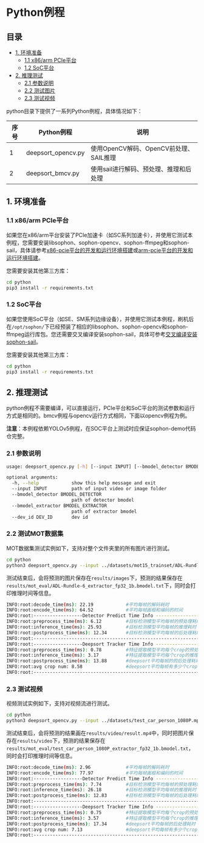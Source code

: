 # Python例程

## 目录

* [1. 环境准备](#1-环境准备)
    * [1.1 x86/arm PCIe平台](#11-x86arm-pcie平台)
    * [1.2 SoC平台](#12-soc平台)
* [2. 推理测试](#2-推理测试)
    * [2.1 参数说明](#21-参数说明)
    * [2.2 测试图片](#22-测试图片)
    * [2.3 测试视频](#23-测试视频)

python目录下提供了一系列Python例程，具体情况如下：

| 序号 |  Python例程      | 说明                                |
| ---- | ---------------- | -----------------------------------  |
| 1    | deepsort_opencv.py | 使用OpenCV解码、OpenCV前处理、SAIL推理 |
| 2    | deepsort_bmcv.py | 使用sail进行解码、预处理、推理和后处理|

## 1. 环境准备
### 1.1 x86/arm PCIe平台

如果您在x86/arm平台安装了PCIe加速卡（如SC系列加速卡），并使用它测试本例程，您需要安装libsophon、sophon-opencv、sophon-ffmpeg和sophon-sail，具体请参考[x86-pcie平台的开发和运行环境搭建](../../../docs/Environment_Install_Guide.md#3-x86-pcie平台的开发和运行环境搭建)或[arm-pcie平台的开发和运行环境搭建](../../../docs/Environment_Install_Guide.md#5-arm-pcie平台的开发和运行环境搭建)。

您需要安装其他第三方库：
```bash
cd python
pip3 install -r requirements.txt
```

### 1.2 SoC平台

如果您使用SoC平台（如SE、SM系列边缘设备），并使用它测试本例程，刷机后在`/opt/sophon/`下已经预装了相应的libsophon、sophon-opencv和sophon-ffmpeg运行库包。您还需要交叉编译安装sophon-sail，具体可参考[交叉编译安装sophon-sail](../../../docs/Environment_Install_Guide.md#42-交叉编译安装sophon-sail)。

您需要安装其他第三方库：
```bash
cd python
pip3 install -r requirements.txt
```

## 2. 推理测试
python例程不需要编译，可以直接运行，PCIe平台和SoC平台的测试参数和运行方式是相同的。bmcv例程与opencv运行方式相同，下面以opencv例程为例。

**注意**：本例程依赖YOLOv5例程，在SOC平台上测试时应保证sophon-demo代码仓完整。
### 2.1 参数说明
```bash
usage: deepsort_opencv.py [-h] [--input INPUT] [--bmodel_detector BMODEL_DETECTOR] [--bmodel_extractor BMODEL_EXTRACTOR] [--dev_id DEV_ID]

optional arguments:
  -h, --help            show this help message and exit
  --input INPUT         path of input video or image folder
  --bmodel_detector BMODEL_DETECTOR
                        path of detector bmodel
  --bmodel_extractor BMODEL_EXTRACTOR
                        path of extractor bmodel
  --dev_id DEV_ID       dev id
```
### 2.2 测试MOT数据集
MOT数据集测试实例如下，支持对整个文件夹里的所有图片进行测试。
```bash
cd python
python3 deepsort_opencv.py --input ../datasets/mot15_trainset/ADL-Rundle-6/img1 --bmodel_detector ../models/BM1684X/yolov5s_v6.1_3output_int8_1b.bmodel --bmodel_extractor ../models/BM1684X/extractor_fp32_1b.bmodel --dev_id=0
```
测试结束后，会将预测的图片保存在`results/images`下，预测的结果保存在`results/mot_eval/ADL-Rundle-6_extractor_fp32_1b.bmodel.txt`下，同时会打印推理时间等信息。
```bash
INFO:root:decode_time(ms): 22.19            #平均每帧的解码耗时
INFO:root:encode_time(ms): 64.52            #平均每帧画框和编码的时间
INFO:root:------------------Detector Predict Time Info ----------------------
INFO:root:preprocess_time(ms): 6.12         #目标检测模型平均每帧的预处理耗时
INFO:root:inference_time(ms): 25.93         #目标检测模型平均每帧的推理耗时
INFO:root:postprocess_time(ms): 12.34       #目标检测模型平均每帧的后处理耗时
INFO:root:-------------------------------------------------------------------
INFO:root:------------------Deepsort Tracker Time Info ----------------------
INFO:root:preprocess_time(ms): 0.78         #特征提取模型平均每个crop的预处理耗时
INFO:root:inference_time(ms): 3.17          #特征提取模型平均每个crop的推理耗时
INFO:root:postprocess_time(ms): 13.88       #deepsort平均每帧的的后处理耗时
INFO:root:avg crop num: 8.58                #deepsort平均每帧有多少个crop
INFO:root:-------------------------------------------------------------------
```


### 2.3 测试视频
视频测试实例如下，支持对视频流进行测试。
```bash
cd python
python3 deepsort_opencv.py --input ../datasets/test_car_person_1080P.mp4 --bmodel_detector ../models/BM1684X/yolov5s_v6.1_3output_int8_1b.bmodel --bmodel_extractor ../models/BM1684X/extractor_fp32_1b.bmodel --dev_id=0
```
测试结束后，会将预测的结果画在`results/video/result.mp4`中，同时把图片保存在`results/video`下，预测的结果保存在`results/mot_eval/test_car_person_1080P_extractor_fp32_1b.bmodel.txt`，同时会打印推理时间等信息。  

```bash
INFO:root:decode_time(ms): 2.96             #平均每帧的解码耗时
INFO:root:encode_time(ms): 77.97            #平均每帧画框和编码的时间
INFO:root:------------------Detector Predict Time Info ----------------------
INFO:root:preprocess_time(ms): 7.74         #目标检测模型平均每帧的预处理耗时
INFO:root:inference_time(ms): 26.18         #目标检测模型平均每帧的推理耗时
INFO:root:postprocess_time(ms): 12.83       #目标检测模型平均每帧的后处理耗时
INFO:root:-------------------------------------------------------------------
INFO:root:------------------Deepsort Tracker Time Info ----------------------
INFO:root:preprocess_time(ms): 0.75         #特征提取模型平均每个crop的预处理耗时
INFO:root:inference_time(ms): 3.57          #特征提取模型平均每个crop的推理耗时
INFO:root:postprocess_time(ms): 17.34       #deepsort平均每帧的后处理耗时
INFO:root:avg crop num: 7.13                #deepsort平均每帧有多少个crop
INFO:root:-------------------------------------------------------------------
```
